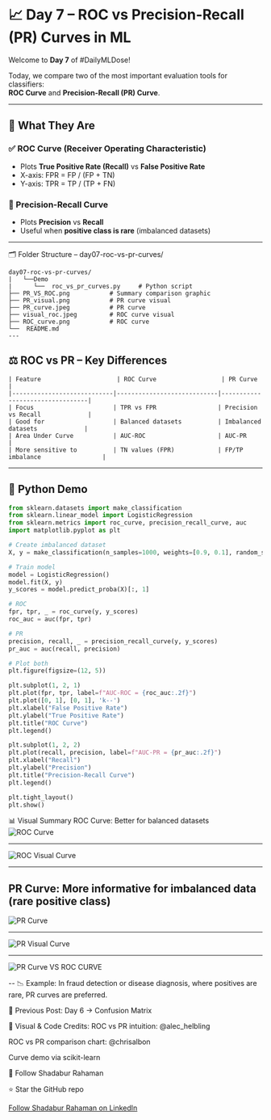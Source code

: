 # 📈 Day 7 – ROC vs Precision-Recall (PR) Curves in ML

Welcome to **Day 7** of #DailyMLDose!

Today, we compare two of the most important evaluation tools for classifiers:  
**ROC Curve** and **Precision-Recall (PR) Curve**.

---

## 🚦 What They Are

### ✅ ROC Curve (Receiver Operating Characteristic)
- Plots **True Positive Rate (Recall)** vs **False Positive Rate**
- X-axis: FPR = FP / (FP + TN)  
- Y-axis: TPR = TP / (TP + FN)

### 🎯 Precision-Recall Curve
- Plots **Precision** vs **Recall**
- Useful when **positive class is rare** (imbalanced datasets)

---
🗂️ Folder Structure – day07-roc-vs-pr-curves/
```
day07-roc-vs-pr-curves/
|   └──Demo
|      └──  roc_vs_pr_curves.py     # Python script
├── PR_VS_ROC.png           # Summary comparison graphic
├── PR_visual.png           # PR curve visual
├── PR_curve.jpeg           # PR curve 
├── visual_roc.jpeg         # ROC curve visual
├── ROC_curve.png           # ROC curve
└──  README.md
---
```
## ⚖️ ROC vs PR – Key Differences
```
| Feature                     | ROC Curve                  | PR Curve                        |
|----------------------------|----------------------------|---------------------------------|
| Focus                      | TPR vs FPR                 | Precision vs Recall             |
| Good for                   | Balanced datasets          | Imbalanced datasets             |
| Area Under Curve           | AUC-ROC                    | AUC-PR                          |
| More sensitive to          | TN values (FPR)            | FP/TP imbalance                 |
```
---

## 🧪 Python Demo

```python
from sklearn.datasets import make_classification
from sklearn.linear_model import LogisticRegression
from sklearn.metrics import roc_curve, precision_recall_curve, auc
import matplotlib.pyplot as plt

# Create imbalanced dataset
X, y = make_classification(n_samples=1000, weights=[0.9, 0.1], random_state=42)

# Train model
model = LogisticRegression()
model.fit(X, y)
y_scores = model.predict_proba(X)[:, 1]

# ROC
fpr, tpr, _ = roc_curve(y, y_scores)
roc_auc = auc(fpr, tpr)

# PR
precision, recall, _ = precision_recall_curve(y, y_scores)
pr_auc = auc(recall, precision)

# Plot both
plt.figure(figsize=(12, 5))

plt.subplot(1, 2, 1)
plt.plot(fpr, tpr, label=f"AUC-ROC = {roc_auc:.2f}")
plt.plot([0, 1], [0, 1], 'k--')
plt.xlabel("False Positive Rate")
plt.ylabel("True Positive Rate")
plt.title("ROC Curve")
plt.legend()

plt.subplot(1, 2, 2)
plt.plot(recall, precision, label=f"AUC-PR = {pr_auc:.2f}")
plt.xlabel("Recall")
plt.ylabel("Precision")
plt.title("Precision-Recall Curve")
plt.legend()

plt.tight_layout()
plt.show()
```
📊 Visual Summary
ROC Curve: Better for balanced datasets  
![ROC Curve](./ROC_curve.jpeg)

---
![ROC Visual Curve](./visual_roc.jpeg)

---
PR Curve: More informative for imbalanced data (rare positive class)
---
![PR Curve](./PR_curve.jpeg)

---
![PR Visual Curve](./PR_visual.png)

---
![PR Curve VS ROC CURVE](./PR_VS_ROC.png)  

--
📉 Example:
In fraud detection or disease diagnosis, where positives are rare, PR curves are preferred.

🔁 Previous Post:
Day 6 → Confusion Matrix

🧠 Visual & Code Credits:
ROC vs PR intuition: @alec_helbling

ROC vs PR comparison chart: @chrisalbon

Curve demo via scikit-learn

📌 Follow Shadabur Rahaman

⭐ Star the GitHub repo

 [Follow Shadabur Rahaman on LinkedIn](https://www.linkedin.com/in/shadabur-rahaman-1b5703249/)  

